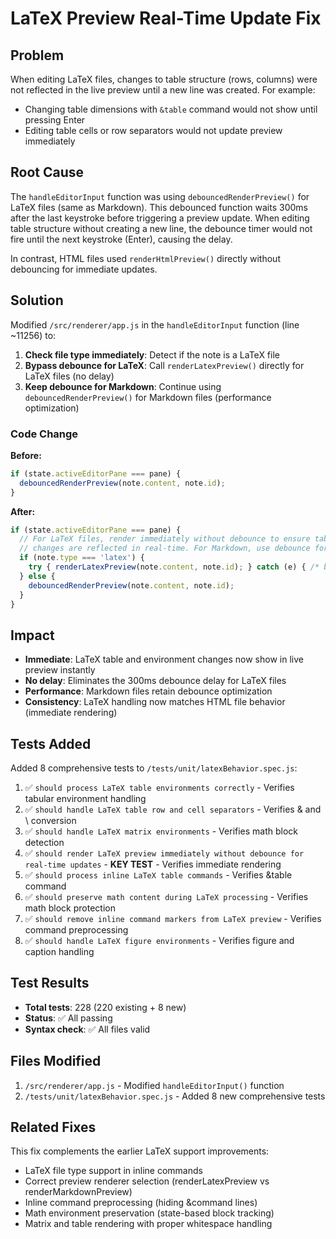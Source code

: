 # LaTeX Preview Real-Time Update Fix

## Problem

When editing LaTeX files, changes to table structure (rows, columns) were not reflected in the live preview until a new line was created. For example:
- Changing table dimensions with `&table` command would not show until pressing Enter
- Editing table cells or row separators would not update preview immediately

## Root Cause

The `handleEditorInput` function was using `debouncedRenderPreview()` for LaTeX files (same as Markdown). This debounced function waits 300ms after the last keystroke before triggering a preview update. When editing table structure without creating a new line, the debounce timer would not fire until the next keystroke (Enter), causing the delay.

In contrast, HTML files used `renderHtmlPreview()` directly without debouncing for immediate updates.

## Solution

Modified `/src/renderer/app.js` in the `handleEditorInput` function (line ~11256) to:

1. **Check file type immediately**: Detect if the note is a LaTeX file
2. **Bypass debounce for LaTeX**: Call `renderLatexPreview()` directly for LaTeX files (no delay)
3. **Keep debounce for Markdown**: Continue using `debouncedRenderPreview()` for Markdown files (performance optimization)

### Code Change

**Before:**
```javascript
if (state.activeEditorPane === pane) {
  debouncedRenderPreview(note.content, note.id);
}
```

**After:**
```javascript
if (state.activeEditorPane === pane) {
  // For LaTeX files, render immediately without debounce to ensure table/environment
  // changes are reflected in real-time. For Markdown, use debounce for performance.
  if (note.type === 'latex') {
    try { renderLatexPreview(note.content, note.id); } catch (e) { /* best-effort */ }
  } else {
    debouncedRenderPreview(note.content, note.id);
  }
}
```

## Impact

- **Immediate**: LaTeX table and environment changes now show in live preview instantly
- **No delay**: Eliminates the 300ms debounce delay for LaTeX files
- **Performance**: Markdown files retain debounce optimization
- **Consistency**: LaTeX handling now matches HTML file behavior (immediate rendering)

## Tests Added

Added 8 comprehensive tests to `/tests/unit/latexBehavior.spec.js`:

1. ✅ `should process LaTeX table environments correctly` - Verifies tabular environment handling
2. ✅ `should handle LaTeX table row and cell separators` - Verifies & and \\ conversion
3. ✅ `should handle LaTeX matrix environments` - Verifies math block detection
4. ✅ `should render LaTeX preview immediately without debounce for real-time updates` - **KEY TEST** - Verifies immediate rendering
5. ✅ `should process inline LaTeX table commands` - Verifies &table command
6. ✅ `should preserve math content during LaTeX processing` - Verifies math block protection
7. ✅ `should remove inline command markers from LaTeX preview` - Verifies command preprocessing
8. ✅ `should handle LaTeX figure environments` - Verifies figure and caption handling

## Test Results

- **Total tests**: 228 (220 existing + 8 new)
- **Status**: ✅ All passing
- **Syntax check**: ✅ All files valid

## Files Modified

1. `/src/renderer/app.js` - Modified `handleEditorInput()` function
2. `/tests/unit/latexBehavior.spec.js` - Added 8 new comprehensive tests

## Related Fixes

This fix complements the earlier LaTeX support improvements:
- LaTeX file type support in inline commands
- Correct preview renderer selection (renderLatexPreview vs renderMarkdownPreview)
- Inline command preprocessing (hiding &command lines)
- Math environment preservation (state-based block tracking)
- Matrix and table rendering with proper whitespace handling
